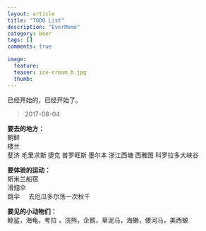 ```yaml
---
layout: article
title: "TODO List"
description: "EverMemo"
category: beer
tags: []
comments: true

image:
  feature:
  teaser: ice-cream_b.jpg
  thumb:
---
```

已经开始的，已经开始了。
> 2017-08-04

**要去的地方：**  
朝鲜  
楼兰  
斐济
毛里求斯
捷克
普罗旺斯
墨尔本
浙江西塘
西雅图
科罗拉多大峡谷

**要体验的运动：**  
斯米兰船宿     
滑翔伞      
跳伞    
去厄瓜多尔荡一次秋千

**要见的小动物们：**   
鲸鲨，海龟，考拉 ，浣熊，企鹅，草泥马，海獭，倭河马，美西螈
